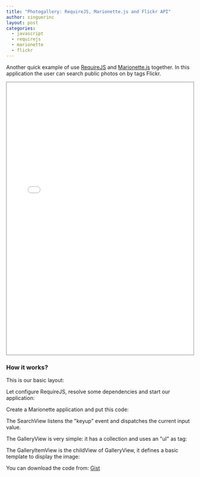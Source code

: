 ```yaml
---
title: "Photogallery: RequireJS, Marionette.js and Flickr API"
author: singuerinc
layout: post
categories:
  - javascript
  - requirejs
  - marionette
  - flickr
---
```


Another quick example of use <a href="https://requirejs.org" target="\_blank">RequireJS</a> and <a href="https://marionettejs.com/">Marionette.js</a> together.
In this application the user can search public photos on by tags Flickr.

<iframe src="/static/code/labs/require-marionette-flickr/index.html" style="border: 1px solid grey; width: 100%; height: 735px;"></iframe>

<!--break-->

### How it works?

This is our basic layout:

<script src="https://gist.github.com/singuerinc/1fa7b07d1e95bb22485e.js?file=index.html"></script>

Let configure RequireJS, resolve some dependencies and start our application:

<script src="https://gist.github.com/singuerinc/1fa7b07d1e95bb22485e.js?file=main.js"></script>

Create a Marionette application and put this code:

<script src="https://gist.github.com/singuerinc/1fa7b07d1e95bb22485e.js?file=app.js"></script>

The SearchView listens the "keyup" event and dispatches the current input value.

<script src="https://gist.github.com/singuerinc/1fa7b07d1e95bb22485e.js?file=SearchView.js"></script>

The GalleryView is very simple: it has a collection and uses an "ul" as tag:

<script src="https://gist.github.com/singuerinc/1fa7b07d1e95bb22485e.js?file=GalleryView.js"></script>

The GalleryItemView is the childView of GalleryView, it defines a basic template to display the image:

<script src="https://gist.github.com/singuerinc/1fa7b07d1e95bb22485e.js?file=GalleryItemView.js"></script>

You can download the code from: <a href="https://gist.github.com/singuerinc/1fa7b07d1e95bb22485e" taget="_blank">Gist</a>
